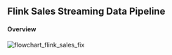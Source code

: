 ## Flink Sales Streaming Data Pipeline 

#### Overview 
![flowchart_flink_sales_fix](https://github.com/user-attachments/assets/8edfb6e9-de14-469c-81e2-45a366475095)
